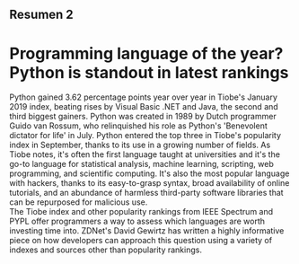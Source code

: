 ﻿## Resumen 2

# Programming language of the year? Python is standout in latest rankings

Python gained 3.62 percentage points year over year in Tiobe's January 2019 index, beating rises by Visual Basic .NET and Java, the second and third biggest gainers. Python was created in 1989 by Dutch programmer Guido van Rossum, who relinquished his role as Python's 'Benevolent dictator for life' in July. 
Python entered the top three in Tiobe's popularity index in September, thanks to its use in a growing number of fields. As Tiobe notes, it's often the first language taught at universities and it's the go-to language for statistical analysis, machine learning, scripting, web programming, and scientific computing. 
It's also the most popular language with hackers, thanks to its easy-to-grasp syntax, broad availability of online tutorials, and an abundance of harmless third-party software libraries that can be repurposed for malicious use.    
The Tiobe index and other popularity rankings from IEEE Spectrum and PYPL offer programmers a way to assess which languages are worth investing time into. ZDNet's David Gewirtz has written a highly informative piece on how developers can approach this question using a variety of indexes and sources other than popularity rankings.

